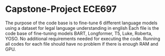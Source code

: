 # Capstone-Project ECE697
The purpose of the code base is to fine-tune 6 different language models using a dataset for legal language understanding in english
Each file is the code base of fine-tuning models BART, Longformer, T5, Luke, Roberta, YOSO.
No additional requirements needed for executing the code. 
Running all codes for each file should have no problem if there is enough RAM and GPU.

